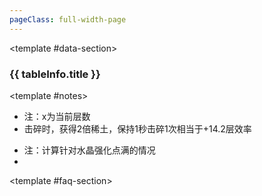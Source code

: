 ```yaml
---
pageClass: full-width-page
---
```

<!-- 这是一个“多表格并列展示”的页面模板 -->
<script setup>
import dataIngot from '@/data/json/锭.json';
import dataRare from '@/data/json/稀土.json';
import MiningFAQ from '../../text/mining-faq.md';


// 定义所有表格的信息，用于循环创建内容和导航
const tables = [
  {
    id: 'ingot-table',         // 用作锚点的唯一ID
    title: '锭',    // 表格的标题
    data: dataIngot,           // 绑定的数据
  },
  {
    id: 'rareearth-table',
    title: '稀土',
    data: dataRare,
  }
];

// 计算函数
/**
 * 定义“锭”成本的计算逻辑
 * @param {number} level - 用户输入的等级
 * @returns {number} - 计算出的所需锭数
 */
function calculateIngotCost(level) {
  if (level <= 0) return 0;
  const cost = Math.ceil(Math.pow(level, 1.5) * 10 + 50);
  return cost;
}

function calculateFireDamage(power) {
  return power * 12.5;
}
</script>



<!-- 2. 使用我们的自定义布局组件 -->
<TwoSectionsLayout>

  <!-- 3. 向 "data-section" 插槽中填充内容 -->
  <template #data-section>
    <div class="page-container">
      <div class="content-main">
          <div v-for="tableInfo in tables" :key="tableInfo.id">
          <h3 :id="tableInfo.id" class="section-title">{{ tableInfo.title }}</h3>
          <DynamicTable :data="tableInfo.data">
            <template #notes>
              <div v-if="tableInfo.id === 'rareearth-table'" class="notes-section">
                <!-- <h4>关于“稀土”的补充说明：</h4> -->
                <ul>
                  <li>注：x为当前层数</li>
                  <li>击碎时，获得2倍稀土，保持1秒击碎1次相当于+14.2层效率</li>
                </ul>
              </div>
              <!--  -->
              <div v-if="tableInfo.id === 'ingot-table'" class="notes-section">
                <Calculator
                  title="升级成本计算器"
                  input-label="输入目标等级:"
                  placeholder="例如: 50"
                  result-prefix="预计需要"
                  result-suffix="个锭"
                  :calculation-fn="calculateIngotCost"
                />
                <ul>
                  <li>注：计算针对水晶强化点满的情况</li>
                  <li></li>
                </ul>
              </div>
            </template>
          </DynamicTable>
        </div>
      </div>
    </div>
  </template>

  <!-- 4. 向 "faq-section" 插槽中填充内容 -->
  <template #faq-section>
    <!--
      直接将我们导入的FAQ组件放在这里。
      它会自动渲染出 `mining-faq.md` 里的所有内容。
    -->
    <MiningFAQ />
  </template>

</TwoSectionsLayout>

